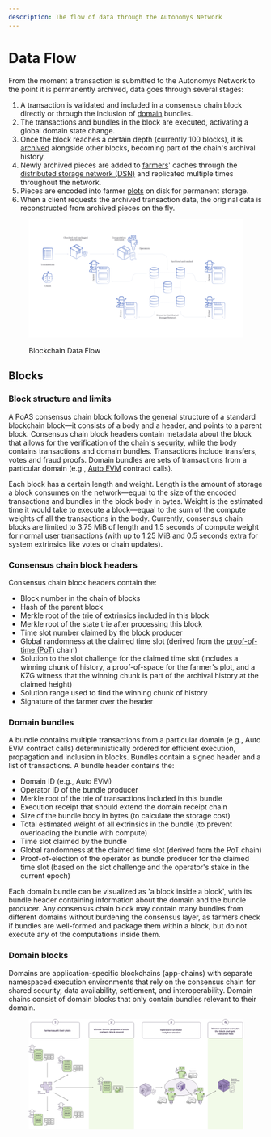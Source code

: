 ```yaml
---
description: The flow of data through the Autonomys Network
---
```


# Data Flow

From the moment a transaction is submitted to the Autonomys Network to the point it is permanently archived, data goes through several stages:

1. A transaction is validated and included in a consensus chain block directly or through the inclusion of [domain](../decoupled-execution/domains/) bundles.
2. The transactions and bundles in the block are executed, activating a global domain state change.
3. Once the block reaches a certain depth (currently 100 blocks), it is [archived](proof-of-archival-storage/archiving.md) alongside other blocks, becoming part of the chain's archival history.
4. Newly archived pieces are added to [farmers](../nodes.md)' caches through the [distributed storage network (DSN)](../distributed-storage-network.md) and replicated multiple times throughout the network.
5. Pieces are encoded into farmer [plots](proof-of-archival-storage/plotting.md) on disk for permanent storage.
6. When a client requests the archived transaction data, the original data is reconstructed from archived pieces on the fly.

<figure><img src="../../.gitbook/assets/infographic-blockchain-data-flow (1).png" alt=""><figcaption><p>Blockchain Data Flow</p></figcaption></figure>

## Blocks

### Block structure and limits

A PoAS consensus chain block follows the general structure of a standard blockchain block—it consists of a body and a header, and points to a parent block. Consensus chain block headers contain metadata about the block that allows for the verification of the chain's [security](security.md), while the body contains transactions and domain bundles. Transactions include transfers, votes and fraud proofs. Domain bundles are sets of transactions from a particular domain (e.g., [Auto EVM](../decoupled-execution/domains/auto-evm.md) contract calls).

Each block has a certain length and weight. Length is the amount of storage a block consumes on the network—equal to the size of the encoded transactions and bundles in the block body in bytes. Weight is the estimated time it would take to execute a block—equal to the sum of the compute weights of all the transactions in the body. Currently, consensus chain blocks are limited to 3.75 MiB of length and 1.5 seconds of compute weight for normal user transactions (with up to 1.25 MiB and 0.5 seconds extra for system extrinsics like votes or chain updates).

### Consensus chain block headers

Consensus chain block headers contain the:

* Block number in the chain of blocks
* Hash of the parent block
* Merkle root of the trie of extrinsics included in this block
* Merkle root of the state trie after processing this block
* Time slot number claimed by the block producer
* Global randomness at the claimed time slot (derived from the [proof-of-time (PoT)](proof-of-time.md) chain)
* Solution to the slot challenge for the claimed time slot (includes a winning chunk of history, a proof-of-space for the farmer's plot, and a KZG witness that the winning chunk is part of the archival history at the claimed height)
* Solution range used to find the winning chunk of history
* Signature of the farmer over the header

### Domain bundles

A bundle contains multiple transactions from a particular domain (e.g., Auto EVM contract calls) deterministically ordered for efficient execution, propagation and inclusion in blocks. Bundles contain a signed header and a list of transactions. A bundle header contains the:

* Domain ID (e.g., Auto EVM)
* Operator ID of the bundle producer
* Merkle root of the trie of transactions included in this bundle
* Execution receipt that should extend the domain receipt chain
* Size of the bundle body in bytes (to calculate the storage cost)
* Total estimated weight of all extrinsics in the bundle (to prevent overloading the bundle with compute)
* Time slot claimed by the bundle
* Global randomness at the claimed time slot (derived from the PoT chain)
* Proof-of-election of the operator as bundle producer for the claimed time slot (based on the slot challenge and the operator's stake in the current epoch)

Each domain bundle can be visualized as 'a block inside a block', with its bundle header containing information about the domain and the bundle producer. Any consensus chain block may contain many bundles from different domains without burdening the consensus layer, as farmers check if bundles are well-formed and package them within a block, but do not execute any of the computations inside them.

### Domain blocks

Domains are application-specific blockchains (app-chains) with separate namespaced execution environments that rely on the consensus chain for shared security, data availability, settlement, and interoperability. Domain chains consist of domain blocks that only contain bundles relevant to their domain.&#x20;

<figure><picture><source srcset="../../.gitbook/assets/Slot_To_Execution-dark.svg" media="(prefers-color-scheme: dark)"><img src="../../.gitbook/assets/image (12).png" alt=""></picture><figcaption></figcaption></figure>

